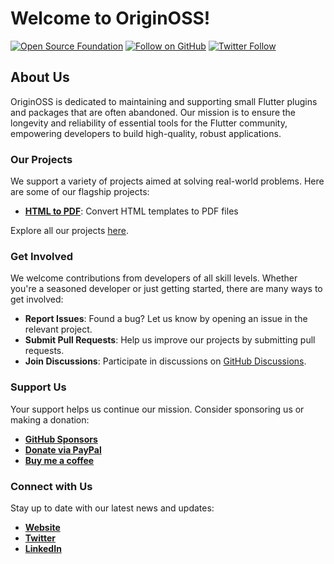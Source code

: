 # Welcome to OriginOSS!

[![Open Source Foundation](https://img.shields.io/badge/Open%20Source-Foundation-blue.svg)](https://website.org)
[![Follow on GitHub](https://img.shields.io/github/followers/your-foundation.svg?style=social&label=Follow&maxAge=2592000)](https://github.com/originoss?tab=followers)
[![Twitter Follow](https://img.shields.io/twitter/follow/originoss?style=social)](https://twitter.com/originoss)

## About Us

OriginOSS is dedicated to maintaining and supporting small Flutter plugins and packages that are often abandoned. Our mission is to ensure the longevity and reliability of essential tools for the Flutter community, empowering developers to build high-quality, robust applications.

### Our Projects

We support a variety of projects aimed at solving real-world problems. Here are some of our flagship projects:

- **[HTML to PDF](https://github.com/originoss/flutter_html_to_pdf_plus)**: Convert HTML templates to PDF files

Explore all our projects [here](https://github.com/orgs/originoss/repositories).

### Get Involved

We welcome contributions from developers of all skill levels. Whether you're a seasoned developer or just getting started, there are many ways to get involved:

- **Report Issues**: Found a bug? Let us know by opening an issue in the relevant project.
- **Submit Pull Requests**: Help us improve our projects by submitting pull requests.
- **Join Discussions**: Participate in discussions on [GitHub Discussions](https://github.com/orgs/originoss/discussions).

### Support Us

Your support helps us continue our mission. Consider sponsoring us or making a donation:

- **[GitHub Sponsors](https://github.com/sponsors/originoss)**
- **[Donate via PayPal](https://www.paypal.me/stevenosse)**
- **[Buy me a coffee](https://buymeacoffee.com/originoss)**

### Connect with Us

Stay up to date with our latest news and updates:

- **[Website](https://originoss.org)**
- **[Twitter](https://twitter.com/originoss)**
- **[LinkedIn](https://www.linkedin.com/company/originoss)**
